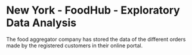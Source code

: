 # New York - FoodHub - Exploratory Data Analysis
The food aggregator company has stored the data of the different orders made by the registered customers in their online portal.
